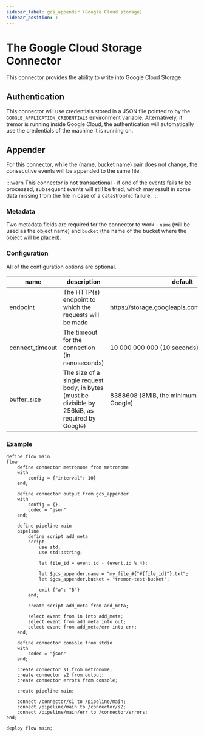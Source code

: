 ```yaml
---
sidebar_label: gcs_appender (Google Cloud storage)
sidebar_position: 1
---
```


# The Google Cloud Storage Connector

This connector provides the ability to write into Google Cloud Storage.

## Authentication
This connector will use credentials stored in a JSON file pointed to by the `GOOGLE_APPLICATION_CREDENTIALS` environment variable.
Alternatively, if tremor is running inside Google Cloud, the authentication will automatically use the credentials of the machine it is running on.

## Appender

For this connector, while the (name, bucket name) pair does not change, the consecutive events will be appended to the same file.

:::warn
This connector is not transactional - if one of the events fails to be processed, subsequent events will still be tried, which may result in some data missing from the file in case of a catastrophic failure.
:::

### Metadata
Two metadata fields are required for the connector to work - `name` (will be used as the object name) and `bucket` (the name of the bucket where the object will be placed).

### Configuration
All of the configuration options are optional.

| name            | description                                                                                      | default                                           |
|-----------------|--------------------------------------------------------------------------------------------------|---------------------------------------------------|
| endpoint        | The HTTP(s) endpoint to which the requests will be made                                          | https://storage.googleapis.com/upload/storage/v1  |
| connect_timeout | The timeout for the connection (in nanoseconds)                                                  | 10 000 000 000 (10 seconds)                       |
| buffer_size     | The size of a single request body, in bytes (must be divisible by 256kiB, as required by Google) | 8388608 (8MiB, the minimum recommended by Google) |

### Example

```tremor title="config.troy"
define flow main
flow
    define connector metronome from metronome
    with
        config = {"interval": 10}
    end;

    define connector output from gcs_appender
    with
        config = {},
        codec = "json"
    end;

    define pipeline main
    pipeline
        define script add_meta
        script
            use std;
            use std::string;

            let file_id = event.id - (event.id % 4);

            let $gcs_appender.name = "my_file_#{"#{file_id}"}.txt";
            let $gcs_appender.bucket = "tremor-test-bucket";

            emit {"a": "B"}
        end;

        create script add_meta from add_meta;

        select event from in into add_meta;
        select event from add_meta into out;
        select event from add_meta/err into err;
    end;

    define connector console from stdio
    with
        codec = "json"
    end;

    create connector s1 from metronome;
    create connector s2 from output;
    create connector errors from console;

    create pipeline main;

    connect /connector/s1 to /pipeline/main;
    connect /pipeline/main to /connector/s2;
    connect /pipeline/main/err to /connector/errors;
end;

deploy flow main;
```